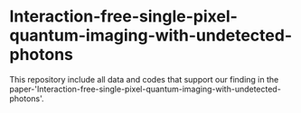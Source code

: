 # Interaction-free-single-pixel-quantum-imaging-with-undetected-photons

This repository include all data and codes that support our finding in the paper-'Interaction-free-single-pixel-quantum-imaging-with-undetected-photons'.
